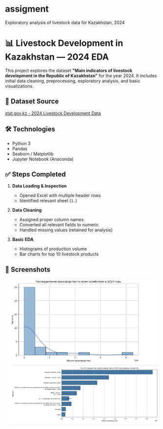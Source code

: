 # assigment
Exploratory analysis of livestock data for Kazakhstan, 2024
# 📊 Livestock Development in Kazakhstan — 2024 EDA

This project explores the dataset **"Main indicators of livestock development in the Republic of Kazakhstan"** for the year 2024. It includes initial data cleaning, preprocessing, exploratory analysis, and basic visualizations.

## 📁 Dataset Source
[stat.gov.kz - 2024 Livestock Development Data](https://stat.gov.kz/ru/industries/business-statistics/stat-forrest-village-hunt-fish/spreadsheets/?year=&name=18612&period=&type=)

## 🛠 Technologies
- Python 3
- Pandas
- Seaborn / Matplotlib
- Jupyter Notebook (Anaconda)

## ✅ Steps Completed

1. **Data Loading & Inspection**
   - Opened Excel with multiple header rows
   - Identified relevant sheet (`1.`)

2. **Data Cleaning**
   - Assigned proper column names
   - Converted all relevant fields to numeric
   - Handled missing values (retained for analysis)

3. **Basic EDA**
   - Histograms of production volume
   - Bar charts for top 10 livestock products

## 📸 Screenshots

![Histogram](images/histogram.png)
![Bar Chart](images/bar_chart.png)

